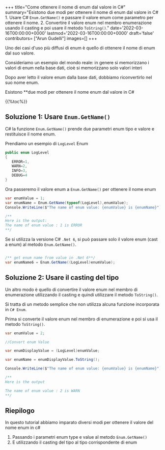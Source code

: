 
+++
title="Come ottenere il nome di enum dal valore in C#"
summary="Esistono due modi per ottenere il nome di enum dal valore in C# 1. Usare C# `Enum.GetName()` e passare il valore enum come parametro per ottenere il nome. 2. Convertire il valore enum nel membro enumerazione usando il casting e poi usare il metodo `ToString()`."
date='2022-03-16T00:00:00+0000'
lastmod='2022-03-16T00:00:00+0000'
draft='false'
contributors= ["Arun Gudelli"]
images=[]
+++


Uno dei casi d'uso più diffusi di enum è quello di ottenere il nome di enum dal suo valore.

Consideriamo un esempio del mondo reale: in genere si memorizzano i valori di enum nella base dati, cioè si memorizzano solo valori interi 

Dopo aver letto il valore enum dalla base dati, dobbiamo riconvertirlo nel suo nome enum.

Esistono **due modi per ottenere il nome enum dal valore in C# 

{{%toc%}}

## Soluzione 1: Usare `Enum.GetName()`

C# la funzione `Enum.GetName()` prende due parametri enum tipo e valore e restituisce il nome enum.

Prendiamo un esempio di `LogLevel` Enum

```csharp
public enum LogLevel
{
   ERROR=1, 
   WARN=2, 
   INFO=3, 
   DEBUG=4
}
```

Ora passeremo il valore enum a `Enum.GetName()` per ottenere il nome enum 

```csharp
var enumValue = 1;
var enumName = Enum.GetName(typeof(LogLevel),enumValue);
Console.WriteLine($"The name of enum value: {enumValue} is {enumName}");

/**
Here is the output:
The name of enum value : 1 is ERROR
**/
```

Se si utilizza la versione C# `.Net 6`, si può passare solo il valore enum (cast a enum) al metodo `Enum.GetName()`.

```csharp

/** get enum name from value in .Net 6**/
var enumName6 = Enum.GetName((LogLevel)enumValue);
```

## Soluzione 2: Usare il casting del tipo

Un altro modo è quello di convertire il valore enum nel membro di enumerazione utilizzando il casting e quindi utilizzare il metodo `ToString()`.

Si tratta di un metodo semplice che non utilizza alcuna funzione incorporata in `C# Enum`.

Prima si converte il valore enum nel membro di enumerazione e poi si usa il metodo `ToString()`.

```csharp
var enumValue = 2;

//Convert enum Value

var enumDisplayValue = (LogLevel)enumValue;

var enumName = enumDisplayValue.ToString();

Console.WriteLine($"The name of enum value: {enumValue} is {enumName}");

/**
Here is the output

The name of enum value : 2 is WARN
**/
```

## Riepilogo

In questo tutorial abbiamo imparato diversi modi per ottenere il valore del nome enum in c# 

1. Passando i parametri enum type e value al metodo `Enum.GetName()` 
2. E utilizzando il casting del tipo al tipo corrispondente di enum 

